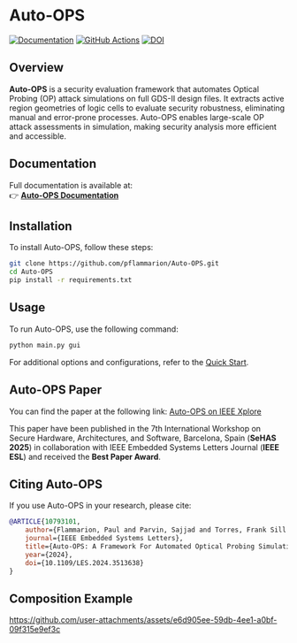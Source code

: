 # Auto-OPS

[![Documentation](https://img.shields.io/badge/docs-available-brightgreen.svg)](https://pflammarion.github.io/Auto-OPS/)
[![GitHub Actions](https://github.com/pflammarion/Auto-OPS/actions/workflows/test.yml/badge.svg?branch=master)](https://github.com/pflammarion/Auto-OPS/actions/workflows/test.yml)
[![DOI](https://zenodo.org/badge/DOI/10.1109/LES.2024.3513638.svg)](https://doi.org/10.1109/LES.2024.3513638)

## Overview

**Auto-OPS** is a security evaluation framework that automates Optical Probing (OP) attack simulations on full GDS-II design files. It extracts active region geometries of logic cells to evaluate security robustness, eliminating manual and error-prone processes. Auto-OPS enables large-scale OP attack assessments in simulation, making security analysis more efficient and accessible.

## Documentation

Full documentation is available at:  
👉 **[Auto-OPS Documentation](https://pflammarion.github.io/Auto-OPS/)**

## Installation

To install Auto-OPS, follow these steps:

```bash
git clone https://github.com/pflammarion/Auto-OPS.git
cd Auto-OPS
pip install -r requirements.txt
```

## Usage

To run Auto-OPS, use the following command:

```bash
python main.py gui
```

For additional options and configurations, refer to the [Quick Start](https://pflammarion.github.io/Auto-OPS/getting_started/quick-start.html).

## Auto-OPS Paper

You can find the paper at the following link:
[Auto-OPS on IEEE Xplore](https://ieeexplore.ieee.org/document/10793101)

This paper have been published in the 7th International Workshop on Secure Hardware, Architectures, and Software, Barcelona, Spain (**SeHAS 2025**) in
collaboration with IEEE Embedded Systems Letters Journal (**IEEE ESL**) and received the **Best Paper Award**.

## Citing Auto-OPS

If you use Auto-OPS in your research, please cite:

```bibtex
@ARTICLE{10793101,
    author={Flammarion, Paul and Parvin, Sajjad and Torres, Frank Sill and Drechsler, Rolf},
    journal={IEEE Embedded Systems Letters},
    title={Auto-OPS: A Framework For Automated Optical Probing Simulation on GDS-II},
    year={2024},
    doi={10.1109/LES.2024.3513638}
}
```

## Composition Example

https://github.com/user-attachments/assets/e6d905ee-59db-4ee1-a0bf-09f315e9ef3c



